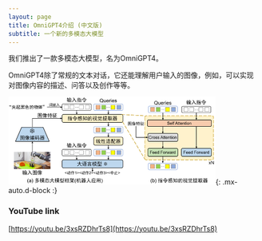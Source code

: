 ```yaml
---
layout: page
title: OmniGPT4介绍 (中文版)
subtitle: 一个新的多模态大模型
---
```


我们推出了一款多模态大模型，名为OmniGPT4。

OmniGPT4除了常规的文本对话，它还能理解用户输入的图像，例如，可以实现对图像内容的描述、问答以及创作等等。

![pipeline](../assets/img/pipeline.jpg){: .mx-auto.d-block :}

### YouTube link

[https://youtu.be/3xsRZDhrTs8](https://youtu.be/3xsRZDhrTs8)
